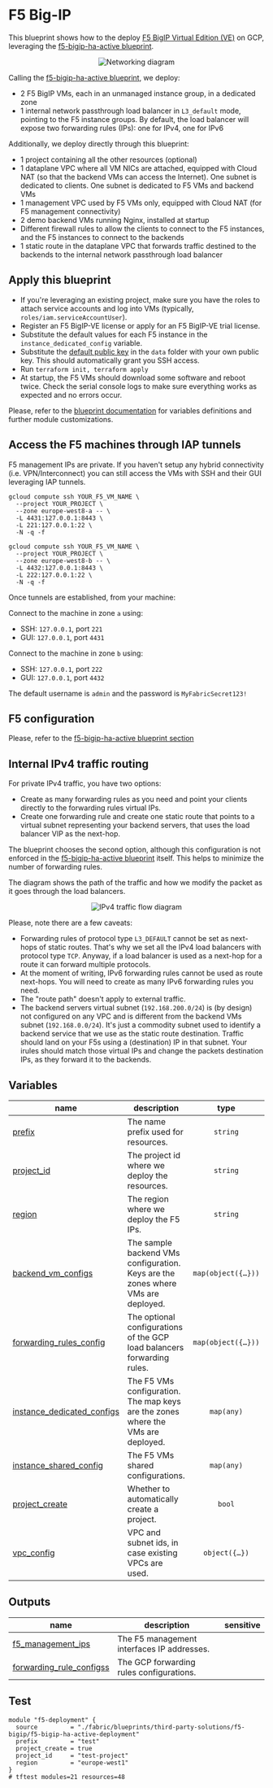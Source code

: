 # F5 Big-IP

This blueprint shows how to the deploy [F5 BigIP Virtual Edition (VE)](https://www.f5.com/trials/big-ip-virtual-edition) on GCP, leveraging the [f5-bigip-ha-active blueprint](../f5-bigip-ha-active/README.md).

<p align="center">
  <img src="diagram.svg" alt="Networking diagram">
</p>

Calling the [f5-bigip-ha-active blueprint](../f5-bigip-ha-active/README.md), we deploy:

- 2 F5 BigIP VMs, each in an unmanaged instance group, in a dedicated zone
- 1 internal network passthrough load balancer in `L3_default` mode, pointing to the F5 instance groups. By default, the load balancer will expose two forwarding rules (IPs): one for IPv4, one for IPv6

Additionally, we deploy directly through this blueprint:

- 1 project containing all the other resources (optional)
- 1 dataplane VPC where all VM NICs are attached, equipped with Cloud NAT (so that the backend VMs can access the Internet). One subnet is dedicated to clients. One subnet is dedicated to F5 VMs and backend VMs
- 1 management VPC used by F5 VMs only, equipped with Cloud NAT (for F5 management connectivity)
- 2 demo backend VMs running Nginx, installed at startup
- Different firewall rules to allow the clients to connect to the F5 instances, and the F5 instances to connect to the backends
- 1 static route in the dataplane VPC that forwards traffic destined to the backends to the internal network passthrough load balancer

## Apply this blueprint

- If you're leveraging an existing project, make sure you have the roles to attach service accounts and log into VMs (typically, `roles/iam.serviceAccountUser`).
- Register an F5 BigIP-VE license or apply for an F5 BigIP-VE trial license.
- Substitute the default values for each F5 instance in the `instance_dedicated_config` variable.
- Substitute the [default public key](data/my_key.pub) in the `data` folder with your own public key. This should automatically grant you SSH access.
- Run `terraform init, terraform apply`
- At startup, the F5 VMs should download some software and reboot twice. Check the serial console logs to make sure everything works as expected and no errors occur.

Please, refer to the [blueprint documentation](../f5-bigip-ha-active/README.md) for variables definitions and further module customizations.

## Access the F5 machines through IAP tunnels

F5 management IPs are private. If you haven't setup any hybrid connectivity (i.e. VPN/Interconnect) you can still access the VMs with SSH and their GUI leveraging IAP tunnels.

```shell
gcloud compute ssh YOUR_F5_VM_NAME \
  --project YOUR_PROJECT \
  --zone europe-west8-a -- \
  -L 4431:127.0.0.1:8443 \
  -L 221:127.0.0.1:22 \
  -N -q -f

gcloud compute ssh YOUR_F5_VM_NAME \
  --project YOUR_PROJECT \
  --zone europe-west8-b -- \
  -L 4432:127.0.0.1:8443 \
  -L 222:127.0.0.1:22 \
  -N -q -f
```

Once tunnels are established, from your machine:

Connect to the machine in zone `a` using:

- SSH: `127.0.0.1`, port `221`
- GUI: `127.0.0.1`, port `4431`

Connect to the machine in zone `b` using:

- SSH: `127.0.0.1`, port `222`
- GUI: `127.0.0.1`, port `4432`

The default username is `admin` and the password is `MyFabricSecret123!`

## F5 configuration

Please, refer to the [f5-bigip-ha-active blueprint section](../f5-bigip-ha-active/README.md#f5-configuration)

## Internal IPv4 traffic routing

For private IPv4 traffic, you have two options:

- Create as many forwarding rules as you need and point your clients directly to the forwarding rules virtual IPs.
- Create one forwarding rule and create one static route that points to a virtual subnet representing your backend servers, that uses the load balancer VIP as the next-hop.

The blueprint chooses the second option, although this configuration is not enforced in the [f5-bigip-ha-active blueprint](../f5-bigip-ha-active/README.md) itself. This helps to minimize the number of forwarding rules.

The diagram shows the path of the traffic and how we modify the packet as it goes through the load balancers.

<p align="center">
  <img src="diagram-flow.svg" alt="IPv4 traffic flow diagram">
</p>

Please, note there are a few caveats:

- Forwarding rules of protocol type `L3_DEFAULT` cannot be set as next-hops of static routes. That's why we set all the IPv4 load balancers with protocol type `TCP`. Anyway, if a load balancer is used as a next-hop for a route it can forward multiple protocols.
- At the moment of writing, IPv6 forwarding rules cannot be used as route next-hops. You will need to create as many IPv6 forwarding rules you need.
- The "route path" doesn't apply to external traffic.
- The backend servers virtual subnet (`192.168.200.0/24`) is (by design) not configured on any VPC and is different from the backend VMs subnet (`192.168.0.0/24`). It's just a commodity subnet used to identify a backend service that we use as the static route destination. Traffic should land on your F5s using a (destination) IP in that subnet. Your irules should match those virtual IPs and change the packets destination IPs, as they forward it to the backends.
<!-- BEGIN TFDOC -->
## Variables

| name | description | type | required | default |
|---|---|:---:|:---:|:---:|
| [prefix](variables.tf#L89) | The name prefix used for resources. | <code>string</code> | ✓ |  |
| [project_id](variables.tf#L100) | The project id where we deploy the resources. | <code>string</code> | ✓ |  |
| [region](variables.tf#L105) | The region where we deploy the F5 IPs. | <code>string</code> | ✓ |  |
| [backend_vm_configs](variables.tf#L17) | The sample backend VMs configuration. Keys are the zones where VMs are deployed. | <code title="map&#40;object&#40;&#123;&#10;  address        &#61; string&#10;  instance_type  &#61; string&#10;  startup_script &#61; string&#10;&#125;&#41;&#41;">map&#40;object&#40;&#123;&#8230;&#125;&#41;&#41;</code> |  | <code title="&#123;&#10;  a &#61; &#123;&#10;    address        &#61; &#34;192.168.100.101&#34;&#10;    instance_type  &#61; &#34;e2-micro&#34;&#10;    startup_script &#61; &#34;apt update &#38;&#38; apt install -y nginx&#34;&#10;  &#125;&#10;  b &#61; &#123;&#10;    address        &#61; &#34;192.168.100.102&#34;&#10;    instance_type  &#61; &#34;e2-micro&#34;&#10;    startup_script &#61; &#34;apt update &#38;&#38; apt install -y nginx&#34;&#10;  &#125;&#10;&#125;">&#123;&#8230;&#125;</code> |
| [forwarding_rules_config](variables.tf#L38) | The optional configurations of the GCP load balancers forwarding rules. | <code title="map&#40;object&#40;&#123;&#10;  address       &#61; optional&#40;string&#41;&#10;  external      &#61; optional&#40;bool, false&#41;&#10;  global_access &#61; optional&#40;bool, true&#41;&#10;  ipv6          &#61; optional&#40;bool, false&#41;&#10;  protocol      &#61; optional&#40;string, &#34;L3_DEFAULT&#34;&#41;&#10;  subnetwork    &#61; optional&#40;string&#41; &#35; used for IPv6 NLBs&#10;&#125;&#41;&#41;">map&#40;object&#40;&#123;&#8230;&#125;&#41;&#41;</code> |  | <code title="&#123;&#10;  &#34;ipv4&#34; &#61; &#123;&#10;    address  &#61; &#34;192.168.100.100&#34;&#10;    protocol &#61; &#34;TCP&#34;&#10;  &#125;&#10;  &#34;ipv6&#34; &#61; &#123;&#10;    ipv6 &#61; true&#10;  &#125;&#10;&#125;">&#123;&#8230;&#125;</code> |
| [instance_dedicated_configs](variables.tf#L59) | The F5 VMs configuration. The map keys are the zones where the VMs are deployed. | <code>map&#40;any&#41;</code> |  | <code title="&#123;&#10;  a &#61; &#123;&#10;    license_key &#61; &#34;AAAAA-BBBBB-CCCCC-DDDDD-EEEEEEE&#34;&#10;    network_config &#61; &#123;&#10;      alias_ip_range_address &#61; &#34;192.168.101.0&#47;24&#34;&#10;      alias_ip_range_name    &#61; &#34;f5-a&#34;&#10;    &#125;&#10;  &#125;&#10;  b &#61; &#123;&#10;    license_key &#61; &#34;AAAAA-BBBBB-CCCCC-DDDDD-EEEEEEE&#34;&#10;    network_config &#61; &#123;&#10;      alias_ip_range_address &#61; &#34;192.168.102.0&#47;24&#34;&#10;      alias_ip_range_name    &#61; &#34;f5-b&#34;&#10;    &#125;&#10;  &#125;&#10;&#125;">&#123;&#8230;&#125;</code> |
| [instance_shared_config](variables.tf#L80) | The F5 VMs shared configurations. | <code>map&#40;any&#41;</code> |  | <code title="&#123;&#10;  enable_ipv6    &#61; true&#10;  ssh_public_key &#61; &#34;.&#47;data&#47;mykey.pub&#34;&#10;&#125;">&#123;&#8230;&#125;</code> |
| [project_create](variables.tf#L94) | Whether to automatically create a project. | <code>bool</code> |  | <code>false</code> |
| [vpc_config](variables.tf#L110) | VPC and subnet ids, in case existing VPCs are used. | <code title="object&#40;&#123;&#10;  backend_vms_cidr &#61; string &#35; used by F5s. Not configured on the VPC.&#10;  dataplane &#61; object&#40;&#123;&#10;    subnets &#61; map&#40;object&#40;&#123;&#10;      cidr                &#61; optional&#40;string&#41;&#10;      secondary_ip_ranges &#61; optional&#40;map&#40;string&#41;&#41; &#35; name -&#62; cidr&#10;    &#125;&#41;&#41;&#10;  &#125;&#41;&#10;  management &#61; object&#40;&#123;&#10;    subnets &#61; map&#40;object&#40;&#123;&#10;      cidr                &#61; optional&#40;string&#41;&#10;      secondary_ip_ranges &#61; optional&#40;map&#40;string&#41;&#41; &#35; name -&#62; cidr&#10;    &#125;&#41;&#41;&#10;  &#125;&#41;&#10;&#125;&#41;">object&#40;&#123;&#8230;&#125;&#41;</code> |  | <code title="&#123;&#10;  backend_vms_cidr &#61; &#34;192.168.200.0&#47;24&#34;&#10;  dataplane &#61; &#123;&#10;    subnets &#61; &#123;&#10;      clients &#61; &#123;&#10;        cidr &#61; &#34;192.168.0.0&#47;24&#34;&#10;      &#125;&#10;      dataplane &#61; &#123;&#10;        cidr &#61; &#34;192.168.100.0&#47;24&#34;&#10;        secondary_ip_ranges &#61; &#123;&#10;          f5-a &#61; &#34;192.168.101.0&#47;24&#34;&#10;          f5-b &#61; &#34;192.168.102.0&#47;24&#34;&#10;        &#125;&#10;      &#125;&#10;    &#125;&#10;  &#125;&#10;  management &#61; &#123;&#10;    subnets &#61; &#123;&#10;      management &#61; &#123;&#10;        cidr &#61; &#34;192.168.250.0&#47;24&#34;&#10;      &#125;&#10;    &#125;&#10;  &#125;&#10;&#125;">&#123;&#8230;&#125;</code> |

## Outputs

| name | description | sensitive |
|---|---|:---:|
| [f5_management_ips](outputs.tf#L17) | The F5 management interfaces IP addresses. |  |
| [forwarding_rule_configss](outputs.tf#L22) | The GCP forwarding rules configurations. |  |
<!-- END TFDOC -->
## Test

```hcl
module "f5-deployment" {
  source         = "./fabric/blueprints/third-party-solutions/f5-bigip/f5-bigip-ha-active-deployment"
  prefix         = "test"
  project_create = true
  project_id     = "test-project"
  region         = "europe-west1"
}
# tftest modules=21 resources=48
```
